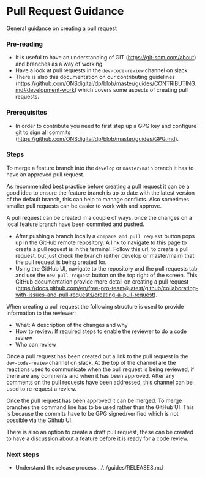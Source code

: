 Pull Request Guidance
===========================

General guidance on creating a pull request

### Pre-reading

- It is useful to have an understanding of GIT (https://git-scm.com/about) and branches as a way of working
- Have a look at pull requests in the `dev-code-review` channel on slack
- There is also this documentation on our contributing guidelines (https://github.com/ONSdigital/dp/blob/master/guides/CONTRIBUTING.md#development-work) which covers some aspects of creating pull requests. 

### Prerequisites

- In order to contribute you need to first step up a GPG key and configure git to sign all commits (https://github.com/ONSdigital/dp/blob/master/guides/GPG.md).

### Steps

To merge a feature branch into the `develop` or `master/main` branch it has to have an approved pull request. 

As recommended best practice before creating a pull request it can be a good idea to ensure the feature branch is up to date with the latest version of the default branch, this can help to manage conflicts. Also sometimes smaller pull requests can be easier to work with and approve. 

A pull request can be created in a couple of ways, once the changes on a local feature branch have been commited and pushed. 
- After pushing a branch locally a `compare and pull request` button pops up in the GitHub remote repository. A link to navigate to this page to create a pull request is in the terminal. Follow this url, to create a pull request, but just check the branch (either develop or master/main) that the pull request is being created for.
- Using the GitHub UI, navigate to the repository and the pull requests tab and use the `new pull request` button on the top right of the screen. This GitHub documentation provide more detail on creating a pull request (https://docs.github.com/en/free-pro-team@latest/github/collaborating-with-issues-and-pull-requests/creating-a-pull-request). 

When creating a pull request the following structure is used to provide information to the reviewer:
- What: A description of the changes and why
- How to review: If required steps to enable the reviewer to do a code review
- Who can review

Once a pull request has been created put a link to the pull request in the `dev-code-review` channel on slack. At the top of the channel are the reactions used to communicate when the pull request is being reviewed, if there are any comments and when it has been approved. After any comments on the pull requests have been addressed, this channel can be used to re request a review.

Once the pull request has been approved it can be merged. To merge branches the command line has to be used rather than the GitHub UI. This is because the commits have to be GPG signed/verified which is not possible via the Github UI.

There is also an option to create a draft pull request, these can be created to have a discussion about a feature before it is ready for a code review.

### Next steps

- Understand the release process ../../guides/RELEASES.md



